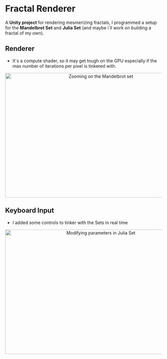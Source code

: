 # Fractal Renderer

A **Unity project** for rendering mesmerizing fractals, I programmed a setup for the **Mandelbrot Set** and **Julia Set** (and maybe i´ll work on building a fractal of my own).

## Renderer
- It´s a compute shader, so it may get tough on the GPU especially if the max number of iterations per pixel is tinkered with.

<div style="text-align: center;">
  <img src="Assets/MandelbrotZoom.gif" alt="Zooming on the Mandelbrot set" width="600" height="400">
</div>


## Keyboard Input
- I added some controls to tinker with the Sets in real time
<div style="text-align: center;">
  <img src="Assets/MovngJuliaSet.gif" alt="Modifying parameters in Julia Set" width="600" height="400">
</div>

